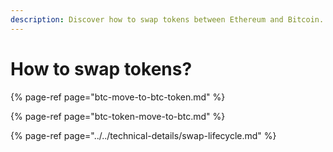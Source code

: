 ```yaml
---
description: Discover how to swap tokens between Ethereum and Bitcoin.
---
```


# How to swap tokens?

{% page-ref page="btc-move-to-btc-token.md" %}

{% page-ref page="btc-token-move-to-btc.md" %}

{% page-ref page="../../technical-details/swap-lifecycle.md" %}




